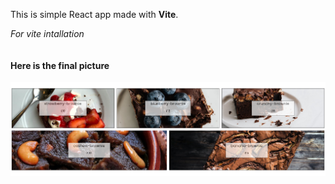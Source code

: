 This is simple React app made with **Vite**.

_For vite intallation_

```npm create vite@latest

```

#### Here is the final picture

![alt text](ss/1.png)
